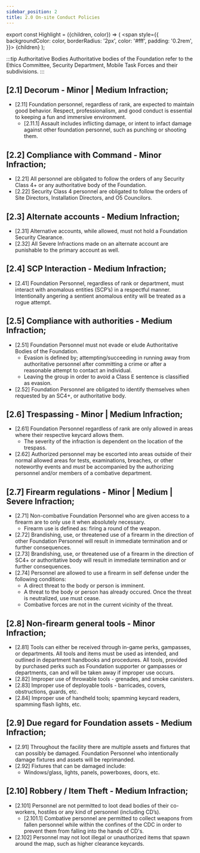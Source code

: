 ```yaml
---
sidebar_position: 2
title: 2.0 On-site Conduct Policies
---
```


export const Highlight = ({children, color}) => (
<span
style={{
      backgroundColor: color,
      borderRadius: '2px',
      color: '#fff',
      padding: '0.2rem',
    }}>
{children}
</span>
);



:::tip Authoritative Bodies
Authoritative bodies of the Foundation refer to the <Highlight color="#3d9c1a">Ethics Committee</Highlight>, <Highlight color="#7a7d80">Security Department</Highlight>, <Highlight color="#3269a8">Mobile Task Forces</Highlight> and their subdivisions.
:::

## [2.1] Decorum - <Highlight color="#403f3d">Minor</Highlight> | <Highlight color="#c29429">Medium</Highlight> Infraction;
- [2.11] Foundation personnel, regardless of rank, are expected to maintain good behavior. Respect, professionalism, and good conduct is essential to keeping a fun and immersive environment.
  - [2.11.1] Assault includes inflicting damage, or intent to infact damage against other foundation personnel, such as punching or shooting them.

## [2.2] Compliance with Command - <Highlight color="#403f3d">Minor Infraction</Highlight>;
- [2.21] All personnel are obligated to follow the orders of any Security Class 4+ or any authoritative body of the Foundation. 
- [2.22] Security Class 4 personnel are obligated to follow the orders of Site Directors, Installation Directors, and O5 Councilors. 

## [2.3] Alternate accounts - <Highlight color="#c29429">Medium Infraction</Highlight>;
- [2.31] Alternative accounts, while allowed, must not hold a Foundation Security Clearance. 
- [2.32] All Severe Infractions made on an alternate account are punishable to the primary account as well. 


## [2.4] SCP Interaction - <Highlight color="#c29429">Medium Infraction</Highlight>;
- [2.41] Foundation Personnel, regardless of rank or department, must interact with anomalous entities (SCP’s) in a respectful manner. Intentionally angering a sentient anomalous entity will be treated as a rogue attempt.

## [2.5] Compliance with authorities - <Highlight color="#c29429">Medium Infraction</Highlight>;
- [2.51]  Foundation Personnel must not evade or elude Authoritative Bodies of the Foundation.
  - Evasion is defined by; attempting/succeeding in running away from authoritative personnel after committing a crime or after a reasonable attempt to contact an individual. 
  - Leaving the group in order to avoid a Class E sentence is classified as evasion. 
- [2.52] Foundation Personnel are obligated to identify themselves when requested by an SC4+, or authoritative body. 

## [2.6] Trespassing - <Highlight color="#403f3d">Minor</Highlight> | <Highlight color="#c29429">Medium Infraction</Highlight>;
- [2.61] Foundation Personnel regardless of rank are only allowed in areas where their respective keycard allows them. 
  - The severity of the infraction is dependent on the location of the trespass.
- [2.62] Authorized personnel may be escorted into areas outside of their normal allowed areas for tests, examinations, breaches, or other noteworthy events and *must* be accompanied by the authorizing personnel and/or members of a combative department. 

## [2.7] Firearm regulations - <Highlight color="#403f3d">Minor</Highlight> | <Highlight color="#c29429">Medium</Highlight> | <Highlight color="#e05122">Severe</Highlight> Infraction;
- [2.71] Non-combative Foundation Personnel who are given access to a firearm are to only use it when absolutely necessary. 
  - Firearm use is defined as: firing a round of the weapon.
- [2.72] Brandishing, use, or threatened use of a firearm in the direction of other Foundation Personnel will result in immediate termination and or further consequences. 
- [2.73]  Brandishing, use, or threatened use of a firearm in the direction of SC4+ or authoritative body will result in immediate termination and or further consequences. 
- [2.74] Personnel are allowed to use a firearm in self defense under the following conditions: 
  - A direct threat to the body or person is imminent.
  - A threat to the body or person has already occured. Once the threat is neutralized, use must cease. 
  - Combative forces are not in the current vicinity of the threat.

## [2.8] Non-firearm general tools - <Highlight color="#403f3d">Minor Infraction</Highlight>;
- [2.81] Tools can either be received through in-game perks, gampasses, or departments. All tools and items must be used as intended, and outlined in department handbooks and procedures. All tools, provided by purchased perks such as Foundation supporter or gampasses or departments, can and will be taken away if improper use occurs.
- [2.82] Improper use of throwable tools - grenades, and smoke canisters. 
- [2.83] Improper use of deployable tools - barricades, covers, obstructions, guards, etc. 
- [2.84] Improper use of handheld tools; spamming keycard readers, spamming flash lights, etc. 

## [2.9] Due regard for Foundation assets - <Highlight color="#c29429">Medium Infraction</Highlight>;
- [2.91] Throughout the facility there are multiple assets and fixtures that can possibly be damaged. Foundation Personnel who intentionally damage fixtures and assets will be reprimanded. 
- [2.92] Fixtures that can be damaged include:
  - Windows/glass, lights, panels, powerboxes, doors, etc.

## [2.10] Robbery / Item Theft - <Highlight color="#c29429">Medium Infraction</Highlight>;
- [2.101] Personnel are not permitted to loot dead bodies of their co-workers, hostiles or any kind of personnel (including CD’s).
  - [2.101.1] Combative personnel are permitted to collect weapons from fallen personnel while within the confines of the CDC in order to prevent them from falling into the hands of CD's.
- [2.102] Personnel may not loot illegal or unauthorized items that spawn around the map, such as higher clearance keycards.
